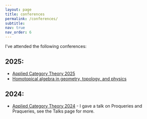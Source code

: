 ```yaml
---
layout: page
title: conferences
permalink: /conferences/
subtitle:
nav: true
nav_order: 6
---
```


I've attended the following conferences:

## 2025:
* [Applied Category Theory 2025](https://gataslab.org/act2025/act2025.html)
* [Homotopical algebra in geometry, topology, and physics](https://riveramanuel.com/hagtp/)

## 2024:
* [Applied Category Theory 2024](https://oxford24.github.io/act_cfp.html) - I gave a talk on Proqueries and Praqueries, see the Talks page for more.
